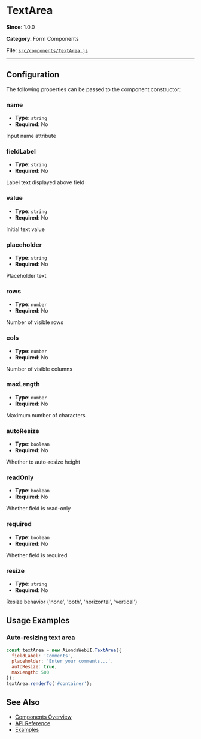 # TextArea



**Since**: 1.0.0

**Category**: Form Components

**File**: [`src/components/TextArea.js`](src/components/TextArea.js)

---

## Configuration

The following properties can be passed to the component constructor:

### name

- **Type**: `string`
- **Required**: No

Input name attribute

### fieldLabel

- **Type**: `string`
- **Required**: No

Label text displayed above field

### value

- **Type**: `string`
- **Required**: No

Initial text value

### placeholder

- **Type**: `string`
- **Required**: No

Placeholder text

### rows

- **Type**: `number`
- **Required**: No

Number of visible rows

### cols

- **Type**: `number`
- **Required**: No

Number of visible columns

### maxLength

- **Type**: `number`
- **Required**: No

Maximum number of characters

### autoResize

- **Type**: `boolean`
- **Required**: No

Whether to auto-resize height

### readOnly

- **Type**: `boolean`
- **Required**: No

Whether field is read-only

### required

- **Type**: `boolean`
- **Required**: No

Whether field is required

### resize

- **Type**: `string`
- **Required**: No

Resize behavior ('none', 'both', 'horizontal', 'vertical')




## Usage Examples

### Auto-resizing text area


```javascript
const textArea = new AiondaWebUI.TextArea({
  fieldLabel: 'Comments',
  placeholder: 'Enter your comments...',
  autoResize: true,
  maxLength: 500
});
textArea.renderTo('#container');
```


## See Also

- [Components Overview](../)
- [API Reference](../api/)
- [Examples](../examples/)